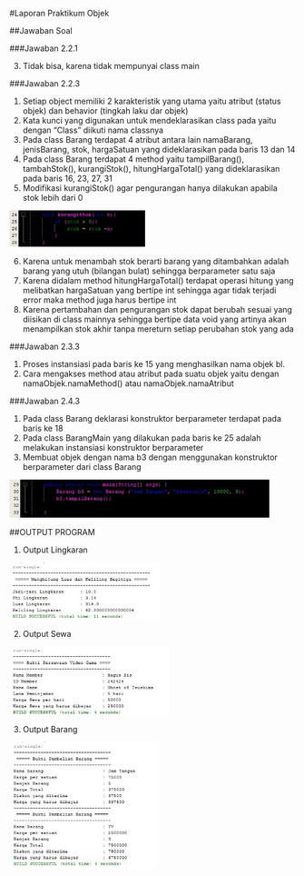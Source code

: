 #Laporan Praktikum Objek

##Jawaban Soal 

###Jawaban 2.2.1

3.   Tidak bisa, karena tidak mempunyai class main

###Jawaban 2.2.3

1.	Setiap object memiliki 2 karakteristik yang utama yaitu atribut (status objek) dan behavior (tingkah laku dar objek)
2.	Kata kunci yang digunakan untuk mendeklarasikan class pada yaitu dengan “Class” diikuti nama classnya
3.	Pada class Barang terdapat 4 atribut antara lain namaBarang, jenisBarang, stok, hargaSatuan yang dideklarasikan pada baris 13 dan 14
4.	Pada class Barang terdapat 4 method yaitu tampilBarang(), tambahStok(), kurangiStok(), hitungHargaTotal() yang dideklarasikan pada baris 16, 23, 27, 31
5.	Modifikasi kurangiStok() agar pengurangan hanya dilakukan apabila stok lebih dari 0

 <img src = "./SS/nomer5.jpg" >

6.	Karena untuk menambah stok berarti barang yang ditambahkan adalah barang yang utuh (bilangan bulat) sehingga berparameter satu saja
7.	Karena didalam method hitungHargaTotal() terdapat operasi hitung yang melibatkan hargaSatuan yang bertipe int sehingga agar tidak terjadi error maka method juga harus bertipe int
8.	Karena pertambahan dan pengurangan stok dapat berubah sesuai yang diisikan di class mainnya sehingga bertipe data void yang artinya akan menampilkan stok akhir tanpa mereturn setiap perubahan stok yang ada

###Jawaban 2.3.3

1.	Proses instansiasi pada baris ke 15 yang menghasilkan nama objek bl.
2.	Cara mengakses method atau atribut pada suatu objek yaitu dengan namaObjek.namaMethod() atau namaObjek.namaAtribut 

###Jawaban 2.4.3

1.	Pada class Barang deklarasi konstruktor berparameter terdapat pada baris ke 18
2.	Pada class BarangMain yang dilakukan pada baris ke 25 adalah melakukan instansiasi konstruktor berparameter 
3.	Membuat objek dengan nama b3 dengan menggunakan konstruktor berparameter dari class Barang

<img src = "./SS/nomer3.jpg">

##OUTPUT PROGRAM

1. Output Lingkaran

<img src = "./SS/lingkaran.jpg">

2. Output Sewa

<img src = "./SS/sewa.jpg">

3. Output Barang

<img src = "./SS/barang.jpg">